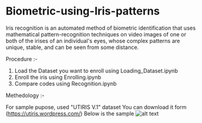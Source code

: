 # Biometric-using-Iris-patterns
Iris recognition is an automated method of biometric identification that uses mathematical pattern-recognition techniques on video images of one or both of the irises of an individual's eyes, whose complex patterns are unique, stable, and can be seen from some distance.

Procedure :-
1. Load the Dataset you want to enroll using Loading_Dataset.ipynb
2. Enroll the iris using Enrolling.ipynb
3. Compare codes using Recognition.ipynb

Methedology :-

For sample pupose, used "UTIRIS V.1" dataset
You can download it form (https://utiris.wordpress.com/)
Below is the sample
![alt text](https://github.com/gearhead0909/Biometric-using-Iris-patterns/blob/master/Results/image.jpg)
